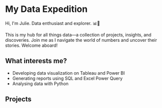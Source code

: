 # My Data Expedition
Hi, I'm Julie. Data enthusiast and explorer. 📊🌟 

This is my hub for all things data—a collection of projects, insights, and discoveries. Join me as I navigate the world of numbers and uncover their stories. Welcome aboard!

## What interests me?
- Developing data visualization on Tableau and Power BI
- Generating reports using SQL and Excel Power Query
- Analysing data with Python

## Projects

